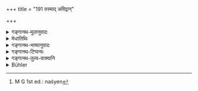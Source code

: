 +++
title = "191 तस्माद् अविद्वान्"

+++

<details><summary>गङ्गानथ-मूलानुवादः</summary>

For these reasons, the illiterate man should fight shy of accepting each and every gift. By receiving even a small gift, the illiterate person sinks, like the cow in a morass.—(191)
</details>

<details><summary>मेधातिथिः</summary>

अतो नरकभयाद् **अविद्वान्** मूर्खः **प्रतिग्रहात् बिभियात्** त्रस्येत,[^२४६] न प्रतिगृह्णीयाद् इति यावत् । तिष्ठतु तावद् धिरण्यादीनि द्रव्याणि, **स्वल्पकेनापि** त्रपुसीसादिना असारेण स्वल्पया मात्रया प्रतिगृहीतेन्**आविद्वान्** **पङ्के** कर्दमे **गौर् इव सीदति** ॥ ४.१९१ ॥


[^२४६]:
     M G 1st ed.: naśyen
</details>

<details><summary>गङ्गानथ-भाष्यानुवादः</summary>

For fear of hell, the ‘*illiterate*’—ignorant—‘*person*’ *should fight shy of accepting a gift*;’—*i.e*., for fear of being destroyed, he should not accept any gifts to say nothing of *gold* and other specified things.

By accepting even ‘*a small gift*,’ in the shape of things of little value as lead and the like, the illiterate man sinks in the same manner as the cow sinks in a morass.—(191).
</details>

<details><summary>गङ्गानथ-टिप्पन्यः</summary>

This verse is quoted in *Hemādri* (Dāna, p. 60).
</details>

<details><summary>गङ्गानथ-तुल्य-वाक्यानि</summary>

**(verses 4.190-191)  
**

See Comparative notes for [Verse 4.190].
</details>

<details><summary>Bühler</summary>

191	Hence an ignorant (man) should be afraid of accepting any presents; for by reason of a very small (gift) even a fool sinks (into hell) as a cow into a morass.
</details>
